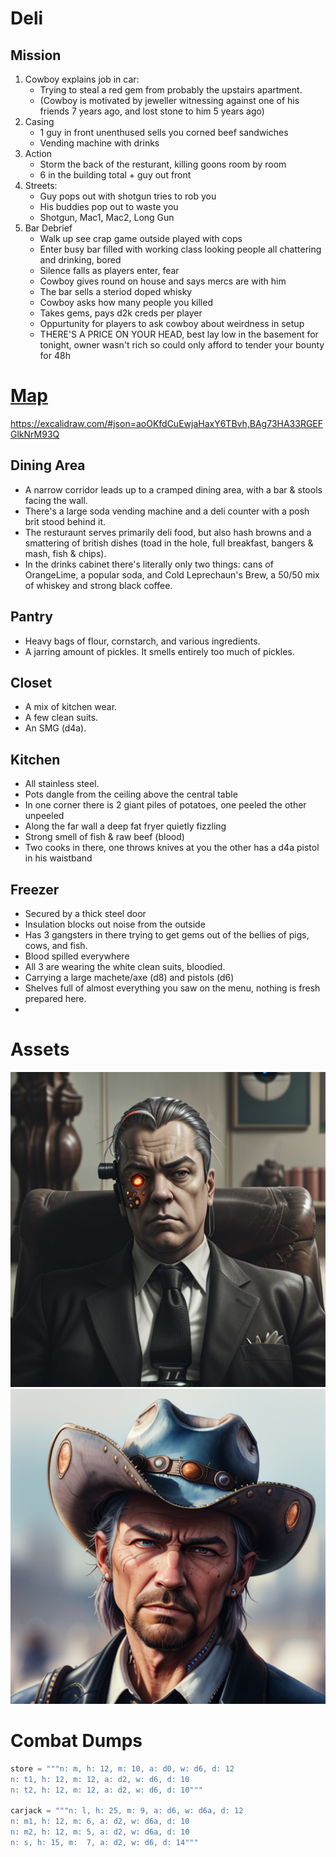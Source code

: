 # Deli
## Mission
1. Cowboy explains job in car:
	- Trying to steal a red gem from probably the upstairs apartment.
	- (Cowboy is motivated by jeweller witnessing against one of his friends 7 years ago, and lost stone to him 5 years ago)
2. Casing
	- 1 guy in front unenthused sells you corned beef sandwiches
	- Vending machine with drinks 
3. Action
	- Storm the back of the resturant, killing goons room by room
	- 6 in the building total + guy out front
4. Streets:
	- Guy pops out with shotgun tries to rob you
	- His buddies pop out to waste you
	- Shotgun, Mac1, Mac2, Long Gun
5. Bar Debrief
	- Walk up see crap game outside played with cops
	- Enter busy bar filled with working class looking people all chattering and drinking, bored
	- Silence falls as players enter, fear
	- Cowboy gives round on house and says mercs are with him
	- The bar sells a steriod doped whisky
	- Cowboy asks how many people you killed
	- Takes gems, pays d2k creds per player
	- Oppurtunity for players to ask cowboy about weirdness in setup
	- THERE'S A PRICE ON YOUR HEAD, best lay low in the basement for tonight, owner wasn't rich so could only afford to tender your bounty for 48h

# [Map](https://excalidraw.com/#json=W_biwfYzY6NURPXNTLv3z,WfTky5C1MT0JoVaBKRASdg)
https://excalidraw.com/#json=aoOKfdCuEwjaHaxY6TBvh,BAg73HA33RGEFGlkNrM93Q

## Dining Area
- A narrow corridor leads up to a cramped dining area, with a bar & stools facing the wall.
- There's a large soda vending machine and a deli counter with a posh brit stood behind it.
- The resturaunt serves primarily deli food, but also hash browns and a smattering of british dishes (toad in the hole, full breakfast, bangers & mash, fish & chips). 
- In the drinks cabinet there's literally only two things: cans of OrangeLime, a popular soda, and Cold Leprechaun's Brew, a 50/50 mix of whiskey and strong black coffee.

## Pantry
- Heavy bags of flour, cornstarch, and various ingredients.
- A jarring amount of pickles. It smells entirely too much of pickles.

## Closet
- A mix of kitchen wear. 
- A few clean suits. 
- An SMG (d4a). 

## Kitchen
- All stainless steel. 
- Pots dangle from the ceiling above the central table
- In one corner there is 2 giant piles of potatoes, one peeled the other unpeeled
- Along the far wall a deep fat fryer quietly fizzling
- Strong smell of fish & raw beef (blood)
- Two cooks in there, one throws knives at you the other has a d4a pistol in his waistband

## Freezer
- Secured by a thick steel door
- Insulation blocks out noise from the outside
- Has 3 gangsters in there trying to get gems out of the bellies of pigs, cows, and fish.
- Blood spilled everywhere
- All 3 are wearing the white clean suits, bloodied. 
- Carrying a large machete/axe (d8) and pistols (d6)
- Shelves full of almost everything you saw on the menu, nothing is fresh prepared here.
- 


# Assets 
![manager](https://github.com/WayfaringBloke/dnd/blob/main/assets/m1/manager.png?raw=true)![Ronald](https://github.com/WayfaringBloke/dnd/blob/main/assets/rnpc/Ronald.png?raw=true)
# Combat Dumps
```py
store = """n: m, h: 12, m: 10, a: d0, w: d6, d: 12
n: t1, h: 12, m: 12, a: d2, w: d6, d: 10
n: t2, h: 12, m: 12, a: d2, w: d6, d: 10"""

carjack = """n: l, h: 25, m: 9, a: d6, w: d6a, d: 12
n: m1, h: 12, m: 6, a: d2, w: d6a, d: 10
n: m2, h: 12, m: 5, a: d2, w: d6a, d: 10
n: s, h: 15, m:  7, a: d2, w: d6, d: 14"""

```
<!--stackedit_data:
eyJoaXN0b3J5IjpbNjI1NTM4OTMsMTQ3NTcwMTY4OCwtNzA3Mj
gyMjg2LC0xNjkyMDQ3NjgzLC0xMDUyODgxODAyLC0zNTE3OTE1
NDYsLTIwNjg3MDY1MzBdfQ==
-->